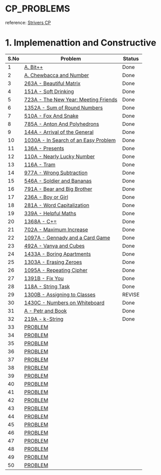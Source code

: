 # CP_PROBLEMS
reference: [Strivers CP](https://takeuforward.org/interview-experience/strivers-cp-sheet/?utm_source=youtube&utm_medium=striver&utm_campaign=yt_video)

# 1. Implemenattion and Constructive

| S.No| Problem                                                         |Status|
|-----|-----------------------------------------------------------------|----|
| 1 | [A. Bit++](https://codeforces.com/problemset/problem/282/A)                       |  Done  |
| 2 | [A. Chewbaсca and Number](https://codeforces.com/contest/514/problem/A)           |  Done  |
| 3 | [263A - Beautiful Matrix](https://codeforces.com/problemset/problem/263/A)        |  Done  |
| 4 | [151A - Soft Drinking](https://codeforces.com/problemset/problem/151/A)           |  Done  |
| 5 | [723A - The New Year: Meeting Friends](https://codeforces.com/problemset/problem/723/A)   | Done  |
| 6 | [1352A - Sum of Round Numbers](https://codeforces.com/problemset/problem/1352/A)  | Done  |
| 7 | [510A - Fox And Snake](https://codeforces.com/problemset/problem/510/A)   | Done  |
| 8 | [785A - Anton And Polyhedrons](https://codeforces.com/problemset/problem/785/A)   | Done  |
| 9 | [144A - Arrival of the General](https://codeforces.com/problemset/problem/144/A)   | Done  |
| 10 | [1030A - In Search of an Easy Problem](https://codeforces.com/problemset/problem/1030/A) |  Done |
| 11 | [136A - Presents](https://codeforces.com/problemset/problem/136/A)  | Done  |
| 12 | [110A - Nearly Lucky Number](https://codeforces.com/problemset/problem/110/A)  | Done  |
| 13 | [116A - Tram](https://codeforces.com/problemset/problem/116/A)  |  Done |
| 14 | [977A - Wrong Subtraction](https://codeforces.com/problemset/problem/977/A)  | Done  |
| 15 | [546A - Soldier and Bananas](https://codeforces.com/problemset/problem/546/A)  |  Done |
| 16 | [791A - Bear and Big Brother](https://codeforces.com/problemset/problem/791/A)  |  Done |
| 17 | [236A - Boy or Girl](https://codeforces.com/problemset/problem/236/A)  | Done  |
| 18 | [281A - Word Capitalization](https://codeforces.com/problemset/problem/281/A)  | Done  |
| 19 | [339A - Helpful Maths](https://codeforces.com/problemset/problem/339/A)  | Done  |
| 20 | [1368A - C+=](https://codeforces.com/problemset/problem/1368/A) | Done  |
| 21 | [702A - Maximum Increase](https://codeforces.com/problemset/problem/702/A)  | Done  |
| 22 | [1097A - Gennady and a Card Game](https://codeforces.com/problemset/problem/1097/A) | Done  |
| 23 | [492A - Vanya and Cubes](https://codeforces.com/problemset/problem/492/A)  | Done  |
| 24 | [1433A - Boring Apartments](https://codeforces.com/problemset/problem/1433/A) |  Done |
| 25 | [1303A - Erasing Zeroes](https://codeforces.com/problemset/problem/1303/A) | Done  |
| 26 | [1095A - Repeating Cipher](https://codeforces.com/problemset/problem/1095/A) | Done  |
| 27 | [1391B - Fix You](https://codeforces.com/problemset/problem/1391/B) | Done  |
| 28 | [118A - String Task](https://codeforces.com/problemset/problem/118/A)  | Done  |
| 29 | [1300B - Assigning to Classes](https://codeforces.com/problemset/problem/1300/B) |  REVISE |
| 30 | [1430C - Numbers on Whiteboard](https://codeforces.com/problemset/problem/1430/C) | Done  |
| 31 | [A - Petr and Book](https://codeforces.com/contest/139/problem/A)     |  Done |
| 32 | [219A - k-String](https://codeforces.com/problemset/problem/219/A)  |  Done |
| 33 | [PROBLEM](https://codeforces.com/problemset/problem/1141/A) |   |
| 34 | [PROBLEM](https://codeforces.com/problemset/problem/118/B)  |   |
| 35 | [PROBLEM](https://codeforces.com/problemset/problem/1373/A) |   |
| 36 | [PROBLEM](https://codeforces.com/problemset/problem/268/B)  |   |
| 37 | [PROBLEM](https://codeforces.com/problemset/problem/476/A)  |   |
| 38 | [PROBLEM](https://codeforces.com/problemset/problem/500/A)  |   |
| 39 | [PROBLEM](https://codeforces.com/problemset/problem/131/A)  |   |
| 40 | [PROBLEM](https://codeforces.com/problemset/problem/1139/B) |   |
| 41 | [PROBLEM](https://codeforces.com/problemset/problem/1199/A) |   |
| 42 | [PROBLEM](https://codeforces.com/problemset/problem/1073/A) |   |
| 43 | [PROBLEM](https://codeforces.com/problemset/problem/109/A)  |   |
| 44 | [PROBLEM](https://codeforces.com/problemset/problem/1244/B) |   |
| 45 | [PROBLEM](https://codeforces.com/problemset/problem/1027/A) |   |
| 46 | [PROBLEM](https://codeforces.com/problemset/problem/1278/A) |   |
| 47 | [PROBLEM](https://codeforces.com/problemset/problem/1133/A) |   |
| 48 | [PROBLEM](https://codeforces.com/problemset/problem/507/A)  |   |
| 49 | [PROBLEM](https://codeforces.com/problemset/problem/1237/A) |   |
| 50 | [PROBLEM](https://codeforces.com/problemset/problem/486/B)  |   |

